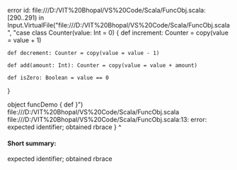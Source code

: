 error id: file:///D:/VIT%20Bhopal/VS%20Code/Scala/FuncObj.scala:[290..291) in Input.VirtualFile("file:///D:/VIT%20Bhopal/VS%20Code/Scala/FuncObj.scala", "case class Counter(value: Int = 0) {
    def increment: Counter = copy(value = value + 1)

    def decrement: Counter = copy(value = value - 1)

    def add(amount: Int): Counter = copy(value = value + amount)

    def isZero: Boolean = value == 0
}

object funcDemo {
    def 
}")
file:///D:/VIT%20Bhopal/VS%20Code/Scala/FuncObj.scala
file:///D:/VIT%20Bhopal/VS%20Code/Scala/FuncObj.scala:13: error: expected identifier; obtained rbrace
}
^
#### Short summary: 

expected identifier; obtained rbrace